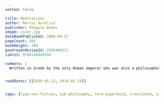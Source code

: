 ```yaml
---
vetted: false

title: Meditations
author: Marcus Aurelius
publisher: Penguin Books
image: cover.jpg
dateBookPublished: 2006-04-27
pageCount: 303
bookHeight: 198
goodreadsReviewId: 2826448311
isbn13: 9780140449334

summary: |
  Written in Greek by the only Roman emperor who was also a philosopher, without any intention of publication, the Meditations of Marcus Aurelius offer a remarkable series of challenging spiritual reflections and exercises developed as the emperor struggled to understand himself and make sense of the universe. While the Meditations were composed to provide personal consolation and encouragement, Marcus Aurelius also created one of the greatest of all works of philosophy: a timeless collection that has been consulted and admired by statesmen, thinkers and readers throughout the centuries.


readDates: [[2019-05-12, 2019-05-19]]


tags: [type-non-fiction, sub-philosophy, form-paperback, translated, sub-stoicism, pub-penguin-classics]
---
```

